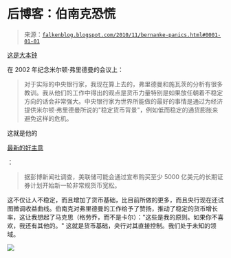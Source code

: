 <!--yml

分类：未分类

日期：2024 年 05 月 12 日 21:17:27

-->

# 后博客：伯南克恐慌

> 来源：[`falkenblog.blogspot.com/2010/11/bernanke-panics.html#0001-01-01`](http://falkenblog.blogspot.com/2010/11/bernanke-panics.html#0001-01-01)

[这是大本钟](http://www.federalreserve.gov/BOARDDOCS/SPEECHES/2002/20021108/default.htm)

在 2002 年纪念米尔顿·弗里德曼的会议上：

> 对于实际的中央银行家，我现在算上去的，弗里德曼和施瓦茨的分析有很多教训。我从他们的工作中得出的观点是货币力量特别是如果放任朝着不稳定方向的话会非常强大。中央银行家为世界所能做的最好的事情是通过为经济提供米尔顿·弗里德曼所说的"稳定货币背景"，例如低而稳定的通货膨胀来避免这样的危机。

这就是他的

[最新的好主意](http://www.bloomberg.com/news/2010-11-01/fed-likely-to-announce-500-billion-of-purchases-survey-shows.html)

：

> 据彭博新闻社调查，美联储可能会通过宣布购买至少 5000 亿美元的长期证券计划开始新一轮非常规货币宽松。

这不仅让人不稳定，而且增加了货币基础，比目前所做的更多，而且央行现在还试图微调收益曲线。伯南克对弗里德曼的工作给予了赞扬，推动了稳定的货币增长率，这让我想起了马克思（格劳乔，而不是卡尔）："这些是我的原则。如果你不喜欢，我还有其他的。" 这就是货币基础，央行对其直接控制。我们处于未知的领域。

![](https://blogger.googleusercontent.com/img/b/R29vZ2xl/AVvXsEisnFWHezQ07F2BgNYfitW7mRKqZSTnnAAiHTfy1e55O_WnaJLL_fjNJBCTkVdw4S3hQADfQiLnYSJrsvdHb45Saa1S09Ac802x5gSWUBxrclRzijIjldnmjmsceF2zAwHnZdikyw/s1600/monbase.png)

